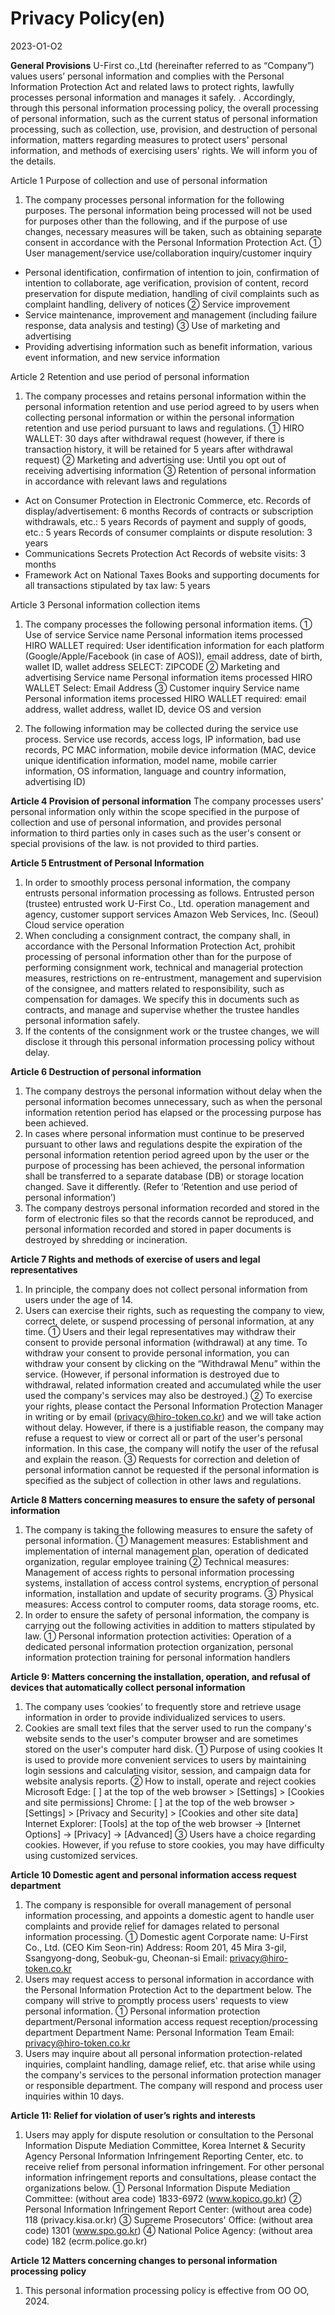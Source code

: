 # Privacy Policy(en)

2023-O1-O2

<b>General Provisions</b>
U-First co.,Ltd (hereinafter referred to as “Company”) values users’ personal information and complies with the Personal Information Protection Act and related laws to protect rights, lawfully processes personal information and manages it safely. . Accordingly, through this personal information processing policy, the overall processing of personal information, such as the current status of personal information processing, such as collection, use, provision, and destruction of personal information, matters regarding measures to protect users' personal information, and methods of exercising users' rights. We will inform you of the details.

Article 1 Purpose of collection and use of personal information
1. The company processes personal information for the following purposes. The personal information being processed will not be used for purposes other than the following, and if the purpose of use changes, necessary measures will be taken, such as obtaining separate consent in accordance with the Personal Information Protection Act.
① User management/service use/collaboration inquiry/customer inquiry
- Personal identification, confirmation of intention to join, confirmation of intention to collaborate, age verification, provision of content, record preservation for dispute mediation, handling of civil complaints such as complaint handling, delivery of notices
② Service improvement
- Service maintenance, improvement and management (including failure response, data analysis and testing)
③ Use of marketing and advertising
- Providing advertising information such as benefit information, various event information, and new service information

Article 2 Retention and use period of personal information
1. The company processes and retains personal information within the personal information retention and use period agreed to by users when collecting personal information or within the personal information retention and use period pursuant to laws and regulations.
① HIRO WALLET: 30 days after withdrawal request (however, if there is transaction history, it will be retained for 5 years after withdrawal request)
② Marketing and advertising use: Until you opt out of receiving advertising information
③ Retention of personal information in accordance with relevant laws and regulations
- Act on Consumer Protection in Electronic Commerce, etc.
Records of display/advertisement: 6 months
Records of contracts or subscription withdrawals, etc.: 5 years
Records of payment and supply of goods, etc.: 5 years
Records of consumer complaints or dispute resolution: 3 years
- Communications Secrets Protection Act
Records of website visits: 3 months
- Framework Act on National Taxes
Books and supporting documents for all transactions stipulated by tax law: 5 years

Article 3 Personal information collection items
1. The company processes the following personal information items.
① Use of service
Service name Personal information items processed
HIRO WALLET required: User identification information for each platform
(Google/Apple/Facebook (in case of AOS)), email address, date of birth, wallet ID, wallet address
SELECT: ZIPCODE
② Marketing and advertising
Service name Personal information items processed
HIRO WALLET Select: Email Address
③ Customer inquiry
Service name Personal information items processed
HIRO WALLET required: email address, wallet address, wallet ID, device OS and version

2. The following information may be collected during the service use process.
Service use records, access logs, IP information, bad use records, PC MAC information, mobile device information (MAC, device unique identification information, model name, mobile carrier information, OS information, language and country information, advertising ID)

<b>Article 4 Provision of personal information</b>
The company processes users' personal information only within the scope specified in the purpose of collection and use of personal information, and provides personal information to third parties only in cases such as the user's consent or special provisions of the law. is not provided to third parties.

<b>Article 5 Entrustment of Personal Information</b>
1. In order to smoothly process personal information, the company entrusts personal information processing as follows.
Entrusted person (trustee) entrusted work
U-First Co., Ltd. operation management and agency, customer support services
Amazon Web Services, Inc. (Seoul) Cloud service operation
2. When concluding a consignment contract, the company shall, in accordance with the Personal Information Protection Act, prohibit processing of personal information other than for the purpose of performing consignment work, technical and managerial protection measures, restrictions on re-entrustment, management and supervision of the consignee, and matters related to responsibility, such as compensation for damages. We specify this in documents such as contracts, and manage and supervise whether the trustee handles personal information safely.
3. If the contents of the consignment work or the trustee changes, we will disclose it through this personal information processing policy without delay.

<b>Article 6 Destruction of personal information</b>
1. The company destroys the personal information without delay when the personal information becomes unnecessary, such as when the personal information retention period has elapsed or the processing purpose has been achieved.
2. In cases where personal information must continue to be preserved pursuant to other laws and regulations despite the expiration of the personal information retention period agreed upon by the user or the purpose of processing has been achieved, the personal information shall be transferred to a separate database (DB) or storage location changed. Save it differently. (Refer to ‘Retention and use period of personal information’)
3. The company destroys personal information recorded and stored in the form of electronic files so that the records cannot be reproduced, and personal information recorded and stored in paper documents is destroyed by shredding or incineration.

<b>Article 7 Rights and methods of exercise of users and legal representatives</b>
1. In principle, the company does not collect personal information from users under the age of 14.
2. Users can exercise their rights, such as requesting the company to view, correct, delete, or suspend processing of personal information, at any time.
① Users and their legal representatives may withdraw their consent to provide personal information (withdrawal) at any time. To withdraw your consent to provide personal information, you can withdraw your consent by clicking on the “Withdrawal Menu” within the service. (However, if personal information is destroyed due to withdrawal, related information created and accumulated while the user used the company's services may also be destroyed.)
② To exercise your rights, please contact the Personal Information Protection Manager in writing or by email (privacy@hiro-token.co.kr) and we will take action without delay. However, if there is a justifiable reason, the company may refuse a request to view or correct all or part of the user's personal information. In this case, the company will notify the user of the refusal and explain the reason.
③ Requests for correction and deletion of personal information cannot be requested if the personal information is specified as the subject of collection in other laws and regulations.

<b>Article 8 Matters concerning measures to ensure the safety of personal information</b>
1. The company is taking the following measures to ensure the safety of personal information.
① Management measures: Establishment and implementation of internal management plan, operation of dedicated organization, regular employee training
② Technical measures: Management of access rights to personal information processing systems, installation of access control systems, encryption of personal information, installation and update of security programs.
③ Physical measures: Access control to computer rooms, data storage rooms, etc.
2. In order to ensure the safety of personal information, the company is carrying out the following activities in addition to matters stipulated by law.
① Personal information protection activities: Operation of a dedicated personal information protection organization, personal information protection training for personal information handlers

<b>Article 9: Matters concerning the installation, operation, and refusal of devices that automatically collect personal information</b>
1. The company uses ‘cookies’ to frequently store and retrieve usage information in order to provide individualized services to users.
2. Cookies are small text files that the server used to run the company's website sends to the user's computer browser and are sometimes stored on the user's computer hard disk.
① Purpose of using cookies
It is used to provide more convenient services to users by maintaining login sessions and calculating visitor, session, and campaign data for website analysis reports.
② How to install, operate and reject cookies
Microsoft Edge: [ ] at the top of the web browser > [Settings] > [Cookies and site permissions]
Chrome: [ ] at the top of the web browser > [Settings] > [Privacy and Security] > [Cookies and other site data]
Internet Explorer: [Tools] at the top of the web browser → [Internet Options] → [Privacy] → [Advanced]
③ Users have a choice regarding cookies. However, if you refuse to store cookies, you may have difficulty using customized services.

<b>Article 10 Domestic agent and personal information access request department</b>
1. The company is responsible for overall management of personal information processing, and appoints a domestic agent to handle user complaints and provide relief for damages related to personal information processing.
① Domestic agent
Corporate name: U-First Co., Ltd. (CEO Kim Seon-rin)
Address: Room 201, 45 Mira 3-gil, Ssangyong-dong, Seobuk-gu, Cheonan-si
Email: privacy@hiro-token.co.kr
2. Users may request access to personal information in accordance with the Personal Information Protection Act to the department below. The company will strive to promptly process users' requests to view personal information.
① Personal information protection department/Personal information access request reception/processing department
Department Name: Personal Information Team
Email: privacy@hiro-token.co.kr
3. Users may inquire about all personal information protection-related inquiries, complaint handling, damage relief, etc. that arise while using the company's services to the personal information protection manager or responsible department. The company will respond and process user inquiries within 10 days.

<b>Article 11: Relief for violation of user’s rights and interests</b>
1. Users may apply for dispute resolution or consultation to the Personal Information Dispute Mediation Committee, Korea Internet & Security Agency Personal Information Infringement Reporting Center, etc. to receive relief from personal information infringement. For other personal information infringement reports and consultations, please contact the organizations below.
① Personal Information Dispute Mediation Committee: (without area code) 1833-6972 (www.kopico.go.kr)
② Personal Information Infringement Report Center: (without area code) 118 (privacy.kisa.or.kr)
③ Supreme Prosecutors' Office: (without area code) 1301 (www.spo.go.kr)
④ National Police Agency: (without area code) 182 (ecrm.police.go.kr)

<b>Article 12 Matters concerning changes to personal information processing policy</b>
1. This personal information processing policy is effective from OO OO, 2024.